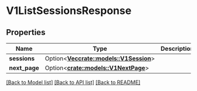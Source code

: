 # V1ListSessionsResponse

## Properties

Name | Type | Description | Notes
------------ | ------------- | ------------- | -------------
**sessions** | Option<[**Vec<crate::models::V1Session>**](v1Session.md)> |  | [optional]
**next_page** | Option<[**crate::models::V1NextPage**](v1NextPage.md)> |  | [optional]

[[Back to Model list]](../README.md#documentation-for-models) [[Back to API list]](../README.md#documentation-for-api-endpoints) [[Back to README]](../README.md)


